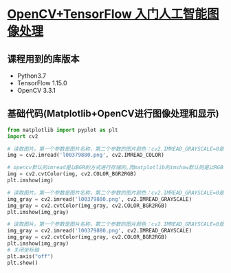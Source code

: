 # [OpenCV+TensorFlow 入门人工智能图像处理](https://www.bilibili.com/video/av51238267)

## 课程用到的库版本

+ Python3.7
+ TensorFlow 1.15.0
+ OpenCV 3.3.1

## 基础代码(Matplotlib+OpenCV进行图像处理和显示)

```python
from matplotlib import pyplot as plt
import cv2

# 读取图片。第一个参数是图片名称，第二个参数的图片颜色：cv2.IMREAD_GRAYSCALE=0是灰度图，cv2.IMREAD_COLOR=1是彩色图
img = cv2.imread('l00379880.png', cv2.IMREAD_COLOR)

# opencv默认的imread是以BGR的方式进行存储的,而matplotlib的imshow默认则是以RGB格式展示,所以此处我们必须对图片的通道进行转换
img = cv2.cvtColor(img, cv2.COLOR_BGR2RGB)
plt.imshow(img)

# 读取图片。第一个参数是图片名称，第二个参数的图片颜色：cv2.IMREAD_GRAYSCALE=0是灰度图，cv2.IMREAD_COLOR=1是彩色图
img_gray = cv2.imread('l00379880.png', cv2.IMREAD_GRAYSCALE)
img_gray = cv2.cvtColor(img_gray, cv2.COLOR_BGR2RGB)
plt.imshow(img_gray)

# 读取图片。第一个参数是图片名称，第二个参数的图片颜色：cv2.IMREAD_GRAYSCALE=0是灰度图，cv2.IMREAD_COLOR=1是彩色图
img_gray = cv2.imread('l00379880.png', cv2.IMREAD_GRAYSCALE)
img_gray = cv2.cvtColor(img_gray, cv2.COLOR_BGR2RGB)
plt.imshow(img_gray)
# 关闭坐标轴
plt.axis("off")
plt.show()
```